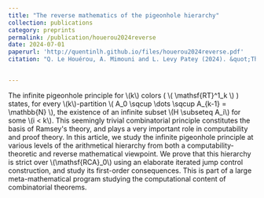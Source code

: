 ```yaml
---
title: "The reverse mathematics of the pigeonhole hierarchy"
collection: publications
category: preprints
permalink: /publication/houerou2024reverse
date: 2024-07-01
paperurl: 'http://quentinlh.github.io/files/houerou2024reverse.pdf'
citation: "Q. Le Houérou, A. Mimouni and L. Levy Patey (2024). &quot;The reverse mathematics of the pigeonhole hierarchy.&quot; "


---
```


The infinite pigeonhole principle for \\(k\\) colors ( \\( \mathsf{RT}^1_k \\) ) states, for every  \\(k\\)-partition \\( A_0 \sqcup \dots \sqcup A_{k-1} = \mathbb{N} \\), the existence of an infinite subset \\(H \subseteq A_i\\) for some \\(i < k\\). This seemingly trivial combinatorial principle constitutes the basis of Ramsey's theory, and plays a very important role in computability and proof theory. In this article, we study the infinite pigeonhole principle at various levels of the arithmetical hierarchy from both a computability-theoretic and reverse mathematical viewpoint. We prove that this hierarchy is strict over \\(\mathsf{RCA}_0\\) using an elaborate iterated jump control construction, and study its first-order consequences. This is part of a large meta-mathematical program studying the computational content of combinatorial theorems. 